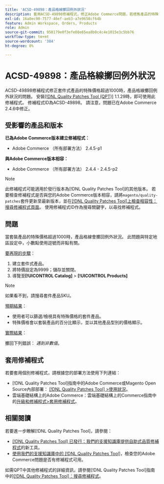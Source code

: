 ```yaml
---
title: 'ACSD-49898：產品格線擲回例外狀況'
description: 套用ACSD-49898修補程式，修正Adobe Commerce問題，若搭售產品的特殊價格超過1000，產品格線會擲回例外狀況。
exl-id: 16a0ec90-7577-46ef-aeb3-a7e9658cf64b
feature: Admin Workspace, Orders, Products
role: Admin
source-git-commit: 958179e0f3efe08e65ea8b0c4c4e1015e3c5bb76
workflow-type: tm+mt
source-wordcount: '384'
ht-degree: 0%

---
```


# ACSD-49898：產品格線擲回例外狀況

ACSD-49898修補程式修正套件式產品的特殊價格超過1000時，產品格線擲回例外狀況的問題。 安裝[[!DNL Quality Patches Tool (QPT)]](/help/announcements/adobe-commerce-announcements/magento-quality-patches-released-new-tool-to-self-serve-quality-patches.md) 1.1.29時，即可使用此修補程式。 修補程式ID為ACSD-49898。 請注意，問題已在Adobe Commerce 2.4.6中修正。

## 受影響的產品和版本

**已為Adobe Commerce版本建立修補程式：**

* Adobe Commerce （所有部署方法） 2.4.5-p1

**與Adobe Commerce版本相容：**

* Adobe Commerce （所有部署方法） 2.4.4 - 2.4.5-p2

>[!NOTE]
>
>此修補程式可能適用於發行版本為[!DNL Quality Patches Tool]的其他版本。 若要檢查修補程式是否與您的Adobe Commerce版本相容，請將`magento/quality-patches`套件更新至最新版本，並在[[!DNL Quality Patches Tool]上檢查相容性：搜尋修補程式頁面](https://experienceleague.adobe.com/tools/commerce-quality-patches/index.html)。 使用修補程式ID作為搜尋關鍵字，以尋找修補程式。

## 問題

當套裝產品的特殊價格超過1000時，產品格線會擲回例外狀況。 此問題與特定地區設定中，小數點使用逗號而非點有關。

<u>要再現的步驟</u>：

1. 建立套件式產品。
1. 將特價設定為9999；儲存並關閉。
1. 導覽至&#x200B;**[!UICONTROL Catalog]** > **[!UICONTROL Products]**

>[!NOTE]
>
>如果看不到，請搜尋套件產品SKU。

<u>預期結果</u>：

* 使用者可以篩選/檢視具有特殊價格的套件產品。
* 特殊價格會以套裝產品的百分比顯示，並以其他產品型別的價格顯示。

<u>實際結果</u>：

擲回下列錯誤： *遇到非數值*。

## 套用修補程式

若要套用個別修補程式，請根據您的部署方法使用下列連結：

* [!DNL Quality Patches Tool]指南中的Adobe Commerce或Magento Open Source內部部署： [[!DNL Quality Patches Tool] >使用狀況](https://experienceleague.adobe.com/docs/commerce-operations/tools/quality-patches-tool/usage.html)。
* 雲端基礎結構上的Adobe Commerce：雲端基礎結構上的Commerce指南中的[升級和修補程式>套用修補程式](https://experienceleague.adobe.com/docs/commerce-cloud-service/user-guide/develop/upgrade/apply-patches.html)。

## 相關閱讀

若要進一步瞭解[!DNL Quality Patches Tool]，請參閱：

* [[!DNL Quality Patches Tool] 已發行：我們的支援知識庫提供自助式品質修補程式](/help/announcements/adobe-commerce-announcements/magento-quality-patches-released-new-tool-to-self-serve-quality-patches.md)的新工具。
* [使用我們的支援知識庫中的 [!DNL Quality Patches Tool]](/help/support-tools/patches-available-in-qpt-tool/check-patch-for-magento-issue-with-magento-quality-patches.md)，檢查您的Adobe Commerce問題是否有修補程式可用。

如需QPT中其他修補程式的詳細資訊，請參閱[!DNL Quality Patches Tool]指南中的[[!DNL Quality Patches Tool]：搜尋修補程式](https://experienceleague.adobe.com/tools/commerce-quality-patches/index.html)。
